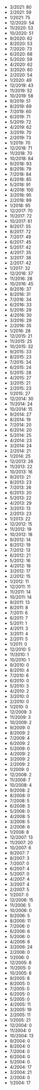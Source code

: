 *  3/2021: 80
*  2/2021: 59
*  1/2021: 75
*  12/2020: 54
*  11/2020: 53
*  10/2020: 51
*  9/2020: 62
*  8/2020: 53
*  7/2020: 73
*  6/2020: 68
*  5/2020: 59
*  4/2020: 62
*  3/2020: 60
*  2/2020: 54
*  1/2020: 49
*  12/2019: 43
*  11/2019: 52
*  10/2019: 58
*  9/2019: 51
*  8/2019: 69
*  7/2019: 60
*  6/2019: 71
*  5/2019: 72
*  4/2019: 62
*  3/2019: 70
*  2/2019: 73
*  1/2019: 70
*  12/2018: 71
*  11/2018: 70
*  10/2018: 84
*  9/2018: 93
*  8/2018: 79
*  7/2018: 84
*  6/2018: 85
*  5/2018: 91
*  4/2018: 100
*  3/2018: 95
*  2/2018: 89
*  1/2018: 95
*  12/2017: 70
*  11/2017: 72
*  10/2017: 61
*  9/2017: 55
*  8/2017: 72
*  7/2017: 49
*  6/2017: 45
*  5/2017: 42
*  4/2017: 35
*  3/2017: 38
*  2/2017: 42
*  1/2017: 32
*  12/2016: 37
*  11/2016: 28
*  10/2016: 45
*  9/2016: 37
*  8/2016: 31
*  7/2016: 34
*  6/2016: 33
*  5/2016: 29
*  4/2016: 30
*  3/2016: 29
*  2/2016: 35
*  1/2016: 28
*  12/2015: 21
*  11/2015: 25
*  10/2015: 32
*  9/2015: 33
*  8/2015: 23
*  7/2015: 34
*  6/2015: 24
*  5/2015: 28
*  4/2015: 27
*  3/2015: 21
*  2/2015: 23
*  1/2015: 27
*  12/2014: 30
*  11/2014: 24
*  10/2014: 15
*  9/2014: 27
*  8/2014: 19
*  7/2014: 20
*  6/2014: 20
*  5/2014: 25
*  4/2014: 23
*  3/2014: 24
*  2/2014: 21
*  1/2014: 25
*  12/2013: 26
*  11/2013: 22
*  10/2013: 16
*  9/2013: 21
*  8/2013: 23
*  7/2013: 26
*  6/2013: 20
*  5/2013: 22
*  4/2013: 29
*  3/2013: 13
*  2/2013: 23
*  1/2013: 22
*  12/2012: 15
*  11/2012: 19
*  10/2012: 18
*  9/2012: 14
*  8/2012: 19
*  7/2012: 13
*  6/2012: 21
*  5/2012: 16
*  4/2012: 18
*  3/2012: 17
*  2/2012: 15
*  1/2012: 11
*  12/2011: 11
*  11/2011: 14
*  10/2011: 14
*  9/2011: 13
*  8/2011: 8
*  7/2011: 6
*  6/2011: 7
*  5/2011: 1
*  4/2011: 3
*  3/2011: 4
*  2/2011: 5
*  1/2011: 0
*  12/2010: 5
*  11/2010: 1
*  10/2010: 1
*  9/2010: 0
*  8/2010: 4
*  7/2010: 6
*  6/2010: 0
*  5/2010: 3
*  4/2010: 2
*  3/2010: 0
*  2/2010: 0
*  1/2010: 0
*  12/2009: 3
*  11/2009: 3
*  10/2009: 2
*  9/2009: 0
*  8/2009: 2
*  7/2009: 4
*  6/2009: 2
*  5/2009: 0
*  4/2009: 2
*  3/2009: 2
*  2/2009: 2
*  1/2009: 0
*  12/2008: 2
*  11/2008: 7
*  10/2008: 4
*  9/2008: 2
*  8/2008: 0
*  7/2008: 5
*  6/2008: 3
*  5/2008: 0
*  4/2008: 5
*  3/2008: 5
*  2/2008: 6
*  1/2008: 8
*  12/2007: 13
*  11/2007: 20
*  10/2007: 6
*  9/2007: 7
*  8/2007: 3
*  7/2007: 0
*  6/2007: 4
*  5/2007: 0
*  4/2007: 4
*  3/2007: 4
*  2/2007: 5
*  1/2007: 0
*  12/2006: 15
*  11/2006: 5
*  10/2006: 0
*  9/2006: 5
*  8/2006: 11
*  7/2006: 0
*  6/2006: 6
*  5/2006: 0
*  4/2006: 6
*  3/2006: 24
*  2/2006: 0
*  1/2006: 0
*  12/2005: 8
*  11/2005: 0
*  10/2005: 8
*  9/2005: 8
*  8/2005: 0
*  7/2005: 0
*  6/2005: 0
*  5/2005: 0
*  4/2005: 11
*  3/2005: 19
*  2/2005: 11
*  1/2005: 21
*  12/2004: 0
*  11/2004: 0
*  10/2004: 13
*  9/2004: 0
*  8/2004: 0
*  7/2004: 0
*  6/2004: 0
*  5/2004: 0
*  4/2004: 17
*  3/2004: 21
*  2/2004: 0
*  1/2004: 17